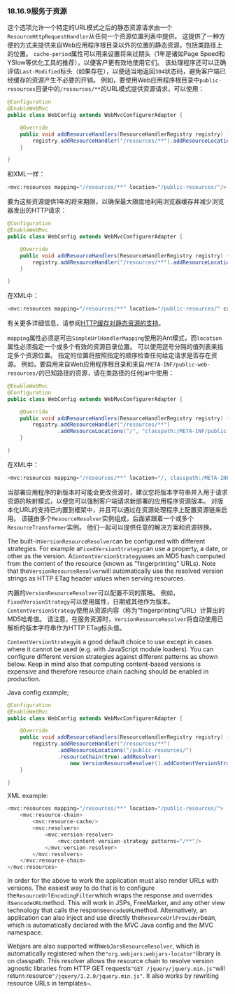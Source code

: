 ### 18.16.9服务于资源

这个选项允许一个特定的URL模式之后的静态资源请求由一个`ResourceHttpRequestHandler`从任何一个资源位置列表中提供。 这提供了一种方便的方式来提供来自Web应用程序根目录以外的位置的静态资源，包括类路径上的位置。 `cache-period`属性可以用来设置将来过期头（1年是诸如Page Speed和YSlow等优化工具的推荐），以便客户更有效地使用它们。 该处理程序还可以正确评估`Last-Modified`标头（如果存在），以便适当地返回`304`状态码，避免客户端已经缓存的资源产生不必要的开销。 例如，要使用Web应用程序根目录中`public-resources`目录中的`/resources/**`的URL模式提供资源请求，可以使用：

```java
@Configuration
@EnableWebMvc
public class WebConfig extends WebMvcConfigurerAdapter {

    @Override
    public void addResourceHandlers(ResourceHandlerRegistry registry) {
        registry.addResourceHandler("/resources/**").addResourceLocations("/public-resources/");
    }

}
```

和XML一样：

```java
<mvc:resources mapping="/resources/**" location="/public-resources/"/>
```

要为这些资源提供1年的将来期限，以确保最大限度地利用浏览器缓存并减少浏览器发出的HTTP请求：

```java
@Configuration
@EnableWebMvc
public class WebConfig extends WebMvcConfigurerAdapter {

    @Override
    public void addResourceHandlers(ResourceHandlerRegistry registry) {
        registry.addResourceHandler("/resources/**").addResourceLocations("/public-resources/").setCachePeriod(31556926);
    }

}
```

在XML中：

```java
<mvc:resources mapping="/resources/**" location="/public-resources/" cache-period="31556926"/>
```

有关更多详细信息，请参阅[HTTP缓存对静态资源的支持](https://docs.spring.io/spring/docs/5.0.0.M5/spring-framework-reference/html/mvc.html#mvc-caching-static-resources)。

`mapping`属性必须是可由`SimpleUrlHandlerMapping`使用的Ant模式，而`location`属性必须指定一个或多个有效的资源目录位置。 可以使用逗号分隔的值列表来指定多个资源位置。 指定的位置将按照指定的顺序检查任何给定请求是否存在资源。 例如，要启用来自Web应用程序根目录和来自`/META-INF/public-web-resources/`的已知路径的资源，请在类路径的任何jar中使用：

```java
@EnableWebMvc
@Configuration
public class WebConfig extends WebMvcConfigurerAdapter {

    @Override
    public void addResourceHandlers(ResourceHandlerRegistry registry) {
        registry.addResourceHandler("/resources/**")
                .addResourceLocations("/", "classpath:/META-INF/public-web-resources/");
    }

}
```

在XML中：

```java
<mvc:resources mapping="/resources/**" location="/, classpath:/META-INF/public-web-resources/"/>
```

当部署应用程序的新版本时可能会更改资源时，建议您将版本字符串并入用于请求资源的映射模式，以便您可以强制客户端请求新部署的应用程序资源版本。 对版本化URL的支持已内置到框架中，并且可以通过在资源处理程序上配置资源链来启用。 该链由多个`ResourceResolver`实例组成，后面紧跟着一个或多个`ResourceTransformer`实例。 他们一起可以提供任意的解决方案和资源转换。

The built-in`VersionResourceResolver`can be configured with different strategies. For example a`FixedVersionStrategy`can use a property, a date, or other as the version. A`ContentVersionStrategy`uses an MD5 hash computed from the content of the resource \(known as "fingerprinting" URLs\). Note that the`VersionResourceResolver`will automatically use the resolved version strings as HTTP ETag header values when serving resources.

内置的`VersionResourceResolver`可以配置不同的策略。 例如，`FixedVersionStrategy`可以使用属性，日期或其他作为版本。 `ContentVersionStrategy`使用从资源内容（称为“fingerprinting”URL）计算出的MD5哈希值。 请注意，在服务资源时，`VersionResourceResolver`将自动使用已解析的版本字符串作为HTTP ETag标头值。

`ContentVersionStrategy`is a good default choice to use except in cases where it cannot be used \(e.g. with JavaScript module loaders\). You can configure different version strategies against different patterns as shown below. Keep in mind also that computing content-based versions is expensive and therefore resource chain caching should be enabled in production.

Java config example;

```java
@Configuration
@EnableWebMvc
public class WebConfig extends WebMvcConfigurerAdapter {

    @Override
    public void addResourceHandlers(ResourceHandlerRegistry registry) {
        registry.addResourceHandler("/resources/**")
                .addResourceLocations("/public-resources/")
                .resourceChain(true).addResolver(
                    new VersionResourceResolver().addContentVersionStrategy("/**"));
    }

}
```

XML example:

```java
<mvc:resources mapping="/resources/**" location="/public-resources/">
    <mvc:resource-chain>
        <mvc:resource-cache/>
        <mvc:resolvers>
            <mvc:version-resolver>
                <mvc:content-version-strategy patterns="/**"/>
            </mvc:version-resolver>
        </mvc:resolvers>
    </mvc:resource-chain>
</mvc:resources>
```

In order for the above to work the application must also render URLs with versions. The easiest way to do that is to configure the`ResourceUrlEncodingFilter`which wraps the response and overrides its`encodeURL`method. This will work in JSPs, FreeMarker, and any other view technology that calls the response`encodeURL`method. Alternatively, an application can also inject and use directly the`ResourceUrlProvider`bean, which is automatically declared with the MVC Java config and the MVC namespace.

Webjars are also supported with`WebJarsResourceResolver`, which is automatically registered when the`"org.webjars:webjars-locator"`library is on classpath. This resolver allows the resource chain to resolve version agnostic libraries from HTTP GET requests`"GET /jquery/jquery.min.js"`will return resource`"/jquery/1.2.0/jquery.min.js"`. It also works by rewriting resource URLs in templates`→`.

